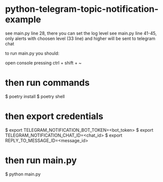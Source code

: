 # python-telegram-topic-notification-example

see main.py line 28, there you can set the log level
see main.py line 41-45, only alerts with choosen level (33 line) and higher will be sent to telegram chat

to run main.py you should:

open console pressing ctrl + shift + ~ 

# then run commands
$ poetry install
$ poetry shell 

# then export credentials
$ export TELEGRAM_NOTIFICATION_BOT_TOKEN=<bot_token>
$ export TELEGRAM_NOTIFICATION_CHAT_ID=<chat_id>
$ export REPLY_TO_MESSAGE_ID=<message_id>


# then run main.py
$ python main.py